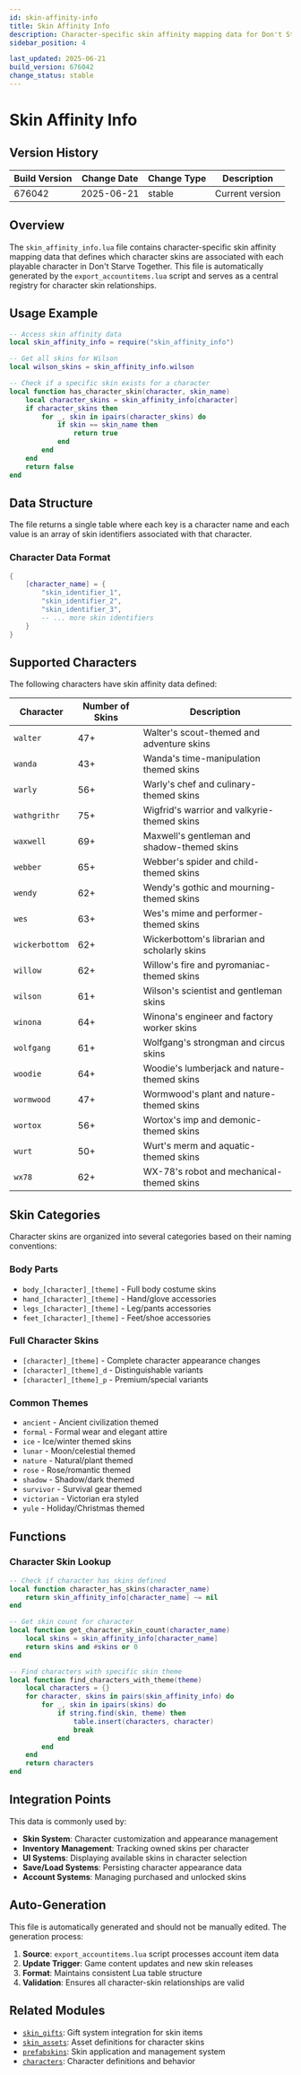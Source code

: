```yaml
---
id: skin-affinity-info
title: Skin Affinity Info
description: Character-specific skin affinity mapping data for Don't Starve Together
sidebar_position: 4

last_updated: 2025-06-21
build_version: 676042
change_status: stable
---
```


# Skin Affinity Info

## Version History
| Build Version | Change Date | Change Type | Description |
|---|----|----|----|
| 676042 | 2025-06-21 | stable | Current version |

## Overview

The `skin_affinity_info.lua` file contains character-specific skin affinity mapping data that defines which character skins are associated with each playable character in Don't Starve Together. This file is automatically generated by the `export_accountitems.lua` script and serves as a central registry for character skin relationships.

## Usage Example

```lua
-- Access skin affinity data
local skin_affinity_info = require("skin_affinity_info")

-- Get all skins for Wilson
local wilson_skins = skin_affinity_info.wilson

-- Check if a specific skin exists for a character
local function has_character_skin(character, skin_name)
    local character_skins = skin_affinity_info[character]
    if character_skins then
        for _, skin in ipairs(character_skins) do
            if skin == skin_name then
                return true
            end
        end
    end
    return false
end
```

## Data Structure

The file returns a single table where each key is a character name and each value is an array of skin identifiers associated with that character.

### Character Data Format

```lua
{
    [character_name] = {
        "skin_identifier_1",
        "skin_identifier_2",
        "skin_identifier_3",
        -- ... more skin identifiers
    }
}
```

## Supported Characters

The following characters have skin affinity data defined:

| Character | Number of Skins | Description |
|-----------|----------------|-------------|
| `walter` | 47+ | Walter's scout-themed and adventure skins |
| `wanda` | 43+ | Wanda's time-manipulation themed skins |
| `warly` | 56+ | Warly's chef and culinary-themed skins |
| `wathgrithr` | 75+ | Wigfrid's warrior and valkyrie-themed skins |
| `waxwell` | 69+ | Maxwell's gentleman and shadow-themed skins |
| `webber` | 65+ | Webber's spider and child-themed skins |
| `wendy` | 62+ | Wendy's gothic and mourning-themed skins |
| `wes` | 63+ | Wes's mime and performer-themed skins |
| `wickerbottom` | 62+ | Wickerbottom's librarian and scholarly skins |
| `willow` | 62+ | Willow's fire and pyromaniac-themed skins |
| `wilson` | 61+ | Wilson's scientist and gentleman skins |
| `winona` | 64+ | Winona's engineer and factory worker skins |
| `wolfgang` | 61+ | Wolfgang's strongman and circus skins |
| `woodie` | 64+ | Woodie's lumberjack and nature-themed skins |
| `wormwood` | 47+ | Wormwood's plant and nature-themed skins |
| `wortox` | 56+ | Wortox's imp and demonic-themed skins |
| `wurt` | 50+ | Wurt's merm and aquatic-themed skins |
| `wx78` | 62+ | WX-78's robot and mechanical-themed skins |

## Skin Categories

Character skins are organized into several categories based on their naming conventions:

### Body Parts
- `body_[character]_[theme]` - Full body costume skins
- `hand_[character]_[theme]` - Hand/glove accessories
- `legs_[character]_[theme]` - Leg/pants accessories  
- `feet_[character]_[theme]` - Feet/shoe accessories

### Full Character Skins
- `[character]_[theme]` - Complete character appearance changes
- `[character]_[theme]_d` - Distinguishable variants
- `[character]_[theme]_p` - Premium/special variants

### Common Themes
- `ancient` - Ancient civilization themed
- `formal` - Formal wear and elegant attire
- `ice` - Ice/winter themed skins
- `lunar` - Moon/celestial themed
- `nature` - Natural/plant themed
- `rose` - Rose/romantic themed
- `shadow` - Shadow/dark themed
- `survivor` - Survival gear themed
- `victorian` - Victorian era styled
- `yule` - Holiday/Christmas themed

## Functions

### Character Skin Lookup

```lua
-- Check if character has skins defined
local function character_has_skins(character_name)
    return skin_affinity_info[character_name] ~= nil
end

-- Get skin count for character
local function get_character_skin_count(character_name)
    local skins = skin_affinity_info[character_name]
    return skins and #skins or 0
end

-- Find characters with specific skin theme
local function find_characters_with_theme(theme)
    local characters = {}
    for character, skins in pairs(skin_affinity_info) do
        for _, skin in ipairs(skins) do
            if string.find(skin, theme) then
                table.insert(characters, character)
                break
            end
        end
    end
    return characters
end
```

## Integration Points

This data is commonly used by:

- **Skin System**: Character customization and appearance management
- **Inventory Management**: Tracking owned skins per character
- **UI Systems**: Displaying available skins in character selection
- **Save/Load Systems**: Persisting character appearance data
- **Account Systems**: Managing purchased and unlocked skins

## Auto-Generation

This file is automatically generated and should not be manually edited. The generation process:

1. **Source**: `export_accountitems.lua` script processes account item data
2. **Update Trigger**: Game content updates and new skin releases
3. **Format**: Maintains consistent Lua table structure
4. **Validation**: Ensures all character-skin relationships are valid

## Related Modules

- [`skin_gifts`](./skin_gifts.md): Gift system integration for skin items
- [`skin_assets`](./skin_assets.md): Asset definitions for character skins
- [`prefabskins`](./prefabskins.md): Skin application and management system
- [`characters`](./characters-and-mobs/): Character definitions and behavior
